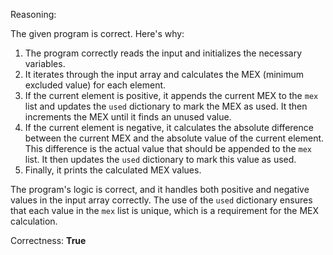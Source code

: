 Reasoning:

The given program is correct. Here's why:

1.  The program correctly reads the input and initializes the necessary variables.
2.  It iterates through the input array and calculates the MEX (minimum excluded value) for each element.
3.  If the current element is positive, it appends the current MEX to the `mex` list and updates the `used` dictionary to mark the MEX as used. It then increments the MEX until it finds an unused value.
4.  If the current element is negative, it calculates the absolute difference between the current MEX and the absolute value of the current element. This difference is the actual value that should be appended to the `mex` list. It then updates the `used` dictionary to mark this value as used.
5.  Finally, it prints the calculated MEX values.

The program's logic is correct, and it handles both positive and negative values in the input array correctly. The use of the `used` dictionary ensures that each value in the `mex` list is unique, which is a requirement for the MEX calculation.

Correctness: **True**